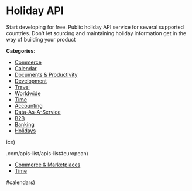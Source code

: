 # Holiday API


Start developing for free. Public holiday API service for several supported countries.  Don't let sourcing and maintaining holiday information get in the way of building your product



**Categories**:
- [Commerce](https://github.com/apis-list/apis-list#commerce)
- [Calendar](https://github.com/apis-list/apis-list#calendar)
- [Documents & Productivity](https://github.com/apis-list/apis-list#documents-and-productivity)
- [Development](https://github.com/apis-list/apis-list#development)
- [Travel](https://github.com/apis-list/apis-list#travel)
- [Worldwide](https://github.com/apis-list/apis-list#worldwide)
- [Time](https://github.com/apis-list/apis-list#time)
- [Accounting](https://github.com/apis-list/apis-list#accounting)
- [Data-As-A-Service](https://github.com/apis-list/apis-list#data-as-a-service)
- [B2B](https://github.com/apis-list/apis-list#b2b)
- [Banking](https://github.com/apis-list/apis-list#banking)
- [Holidays](https://github.com/apis-list/apis-list#holidays)



ice)



.com/apis-list/apis-list#european)
- [Commerce & Marketplaces](https://github.com/apis-list/apis-list#commerce-and-marketplaces)
- [Time](https://github.com/apis-list/apis-list#time)



#calendars)



